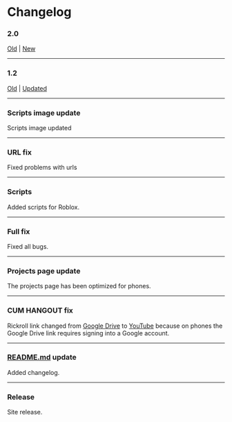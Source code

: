 # Changelog

### 2.0

[Old](https://drive.google.com/uc?id=185F5dWS3UaLLaUHIuGol3q9CRBnNCZLH) | [New](https://milanifi.github.io)

---

### 1.2

[Old](https://drive.google.com/uc?id=1zmKd3Ta619qwpNB0psbKqSqAM3jszaGb) | [Updated](https://drive.google.com/uc?id=185F5dWS3UaLLaUHIuGol3q9CRBnNCZLH)

---

### Scripts image update

Scripts image updated

---

### URL fix

Fixed problems with urls

---

### Scripts

Added scripts for Roblox.

---

### Full fix

Fixed all bugs.

---

### Projects page update

The projects page has been optimized for phones.

---

### CUM HANGOUT fix

Rickroll link changed from [Google Drive](https://drive.google.com/uc?id=1XCMJ3GOH9N8gTg5-lZ_horgetPrSuHWX) to [YouTube](https://www.youtube.com/watch?v=dQw4w9WgXcQ) because on phones the Google Drive link requires signing into a Google account.

---

### [README.md](https://github.com/milanifi/milanifi.github.io/blob/main/README.md) update

Added changelog.

---

### Release

Site release.
